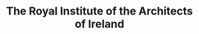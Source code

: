 ---
title: "The Royal Institute of the Architects of Ireland"
url: /dublin/the-royal-institute-of-the-architects-of-ireland/
shop: Bücher
---